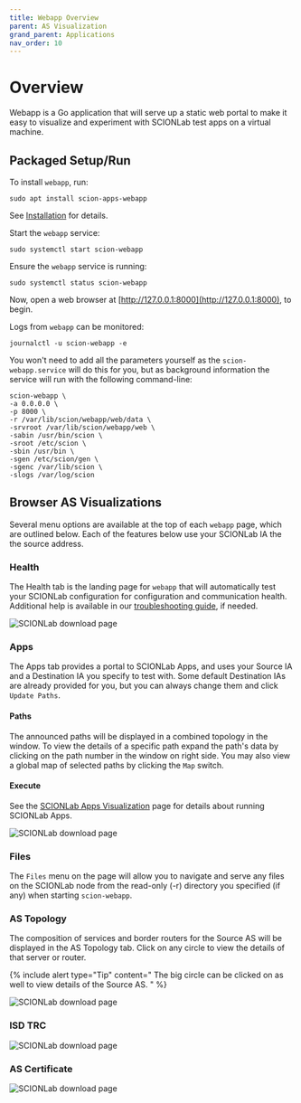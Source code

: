 ```yaml
---
title: Webapp Overview
parent: AS Visualization
grand_parent: Applications
nav_order: 10
---
```


# Overview

Webapp is a Go application that will serve up a static web portal to make it easy to visualize and experiment with SCIONLab test apps on a virtual machine.


## Packaged Setup/Run

To install `webapp`, run:
```shell
sudo apt install scion-apps-webapp
```
See [Installation](../install/pkg.md#applications) for details.


Start the `webapp` service:
```shell
sudo systemctl start scion-webapp
```

Ensure the `webapp` service is running:
```shell
sudo systemctl status scion-webapp
```

Now, open a web browser at [http://127.0.0.1:8000](http://127.0.0.1:8000), to begin.

Logs from `webapp` can be monitored:
```shell
journalctl -u scion-webapp -e
```

You won't need to add all the parameters yourself as the `scion-webapp.service` will do this for you, but as background information the service will run with the following command-line:
```shell
scion-webapp \
-a 0.0.0.0 \
-p 8000 \
-r /var/lib/scion/webapp/web/data \
-srvroot /var/lib/scion/webapp/web \
-sabin /usr/bin/scion \
-sroot /etc/scion \
-sbin /usr/bin \
-sgen /etc/scion/gen \
-sgenc /var/lib/scion \
-slogs /var/log/scion
```

## Browser AS Visualizations
Several menu options are available at the top of each `webapp` page, which are outlined below. Each of the features below use your SCIONLab IA the the source address.

### Health
The Health tab is the landing page for `webapp` that will automatically test your SCIONLab configuration for configuration and communication health. Additional help is available in our [troubleshooting guide](../faq/troubleshooting.md), if needed.

![SCIONLab download page](/content/images/scion_healthcheck.png)


### Apps
The Apps tab provides a portal to SCIONLab Apps, and uses your Source IA and a Destination IA you specify to test with. Some default Destination IAs are already provided for you, but you can always change them and click `Update Paths`.

#### Paths
The announced paths will be displayed in a combined topology in the window. To view the details of a specific path expand the path's data by clicking on the path number in the window on right side. You may also view a global map of selected paths by clicking the `Map` switch.

#### Execute
See the [SCIONLab Apps Visualization](../apps/as_visualization/webapp_apps.md) page for details about running SCIONLab Apps.

![SCIONLab download page](/content/images/sciond-paths.png)

### Files
The `Files` menu on the page will allow you to navigate and serve any files on the SCIONLab node from the read-only (-r) directory you specified (if any) when starting `scion-webapp`.

### AS Topology
The composition of services and border routers for the Source AS will be displayed in the AS Topology tab. Click on any circle to view the details of that server or router.

{% include alert type="Tip" content="
The big circle can be clicked on as well to view details of the Source AS.
" %}

![SCIONLab download page](/content/images/sciond_astopo.png)

### ISD TRC
![SCIONLab download page](/content/images/gendir_trc.png)

### AS Certificate
![SCIONLab download page](/content/images/gendir_crt.png)
